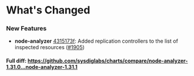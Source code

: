 # What's Changed

### New Features
- **node-analyzer** [4315173f](https://github.com/sysdiglabs/charts/commit/4315173f25c64bd1f67c209275e4d03cec1bda54): Added replication controllers to the list of inspected resources ([#1905](https://github.com/sysdiglabs/charts/issues/1905))
#### Full diff: https://github.com/sysdiglabs/charts/compare/node-analyzer-1.31.0...node-analyzer-1.31.1
